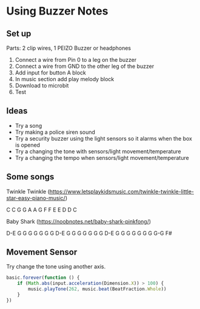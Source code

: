 # Using Buzzer Notes

## Set up

Parts:  2 clip wires, 1 PEIZO Buzzer or headphones

1. Connect a wire from Pin 0 to a leg on the buzzer
2. Connect a wire from GND to the other leg of the buzzer
3. Add input for button A block
4. In music section add play melody block
5. Download to microbit
6. Test

## Ideas

* Try a song 
* Try making a police siren sound
* Try a security buzzer using the light sensors so it alarms when the box is opened
* Try a changing the tone with sensors/light movement/temperature
* Try a changing the tempo when sensors/light movement/temperature

## Some songs

Twinkle Twinkle
(https://www.letsplaykidsmusic.com/twinkle-twinkle-little-star-easy-piano-music/)

C C G G A A G F F E E D D C

Baby Shark
(https://noobnotes.net/baby-shark-pinkfong/)

D-E       G   G   G   G   G   G   G
D-E       G   G   G   G   G   G   G
D-E       G   G   G   G   G   G   G
G-G     F#

## Movement Sensor

Try change the tone using another axis.

```javascript
basic.forever(function () {
    if (Math.abs(input.acceleration(Dimension.X)) > 100) {
        music.playTone(262, music.beat(BeatFraction.Whole))
    }
})
```
